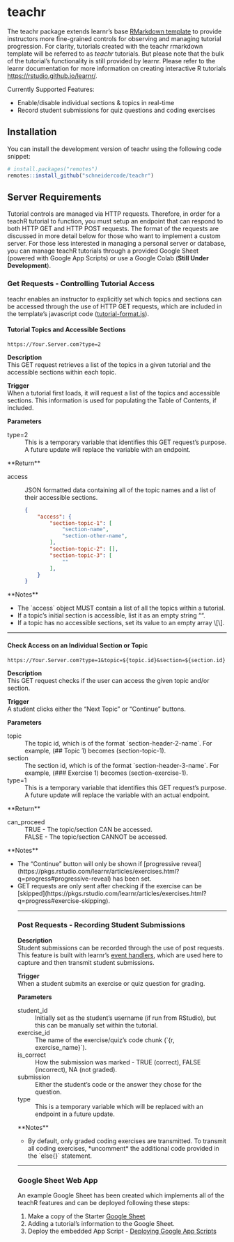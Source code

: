 
<!-- README.md is generated from README.Rmd. Please edit that file -->

# teachr

<!-- badges: start -->
<!-- badges: end -->

The teachr package extends learnr’s base [RMarkdown
template](https://pkgs.rstudio.com/learnr/articles/formats.html?q=template#custom-formats)
to provide instructors more fine-grained controls for observing and
managing tutorial progression. For clarity, tutorials created with the
teachr rmarkdown template will be referred to as *teachr* tutorials. But
please note that the bulk of the tutorial’s functionality is still
provided by learnr. Please refer to the learnr documentation for more
information on creating interactive R tutorials
<https://rstudio.github.io/learnr/>.

Currently Supported Features:  
<ul>
<li>
Enable/disable individual sections & topics in real-time
</li>
<li>
Record student submissions for quiz questions and coding exercises
</li>
</ul>

## Installation

You can install the development version of teachr using the following
code snippet:

``` r
# install.packages("remotes")
remotes::install_github("schneidercode/teachr")
```

## Server Requirements

Tutorial controls are managed via HTTP requests. Therefore, in order for
a teachR tutorial to function, you must setup an endpoint that can
respond to both HTTP GET and HTTP POST requests. The format of the
requests are discussed in more detail below for those who want to
implement a custom server. For those less interested in managing a
personal server or database, you can manage teachR tutorials through a
provided Google Sheet (powered with Google App Scripts) or use a Google
Colab (**Still Under Development**).

### Get Requests - Controlling Tutorial Access

teachr enables an instructor to explicitly set which topics and sections
can be accessed through the use of HTTP GET requests, which are included
in the template’s javascript code
([tutorial-format.js](https://github.com/SchneiderCode/TeachR/blob/main/inst/rmarkdown/templates/tutorial/resources/tutorial-format.js)).

#### Tutorial Topics and Accessible Sections

    https://Your.Server.com?type=2

**Description**  
This GET request retrieves a list of the topics in a given tutorial and
the accessible sections within each topic.

**Trigger**  
When a tutorial first loads, it will request a list of the topics and
accessible sections. This information is used for populating the Table
of Contents, if included.

**Parameters**  
<dl>
<dt>
type=2
</dt>
<dd>
This is a temporary variable that identifies this GET request’s purpose.
A future update will replace the variable with an endpoint.
</dd>
</dl>
**Return**  
<dl>
<dt>
access
</dt>
<dd>

JSON formatted data containing all of the topic names and a list of
their accessible sections.

``` json
{
    "access": {
        "section-topic-1": [
            "section-name",
            "section-other-name",
        ],
        "section-topic-2": [],
        "section-topic-3": [
            ""
        ],
    }
}
```

</dd>
</dl>
**Notes**  
<ul>
<li>
The `access` object MUST contain a list of all the topics within a
tutorial.
</li>
<li>
If a topic’s initial section is accessible, list it as an empty string
““.
</li>
<li>
If a topic has no accessible sections, set its value to an empty array
\[\].
</li>
</ul>
<hr>

#### Check Access on an Individual Section or Topic

    https://Your.Server.com?type=1&topic=${topic.id}&section=${section.id}

**Description**  
This GET request checks if the user can access the given topic and/or
section.

**Trigger**  
A student clicks either the “Next Topic” or “Continue” buttons.

**Parameters**
<dl>
<dt>
topic
</dt>
<dd>
The topic id, which is of the format `section-header-2-name`. For
example, (## Topic 1) becomes (section-topic-1).
</dd>
<dt>
section
</dt>
<dd>
The section id, which is of the format `section-header-3-name`. For
example, (### Exercise 1) becomes (section-exercise-1).
</dd>
<dt>
type=1
</dt>
<dd>
This is a temporary variable that identifies this GET request’s purpose.
A future update will replace the variable with an actual endpoint.
</dd>
</dl>
**Return**  
<dl>
<dt>
can_proceed
</dt>
<dd>
TRUE - The topic/section CAN be accessed.
</dd>
<dd>
FALSE - The topic/section CANNOT be accessed.
</dd>
</dl>
**Notes**  
<ul>
<li>
The “Continue” button will only be shown if [progressive
reveal](https://pkgs.rstudio.com/learnr/articles/exercises.html?q=progress#progressive-reveal)
has been set.
</li>
<li>
GET requests are only sent after checking if the exercise can be
[skipped](https://pkgs.rstudio.com/learnr/articles/exercises.html?q=progress#exercise-skipping).
</li>
<hr>

### Post Requests - Recording Student Submissions

**Description**  
Student submissions can be recorded through the use of post requests.
This feature is built with learnr’s [event
handlers](https://pkgs.rstudio.com/learnr/articles/publishing.html#event-handlers),
which are used here to capture and then transmit student submissions.

**Trigger**  
When a student submits an exercise or quiz question for grading.

**Parameters**
<dl>
<dt>
student_id
</dt>
<dd>
Initially set as the student’s username (if run from RStudio), but this
can be manually set within the tutorial.
</dd>
<dt>
exercise_id
</dt>
<dd>
The name of the exercise/quiz’s code chunk (`{r, exercise_name}`).
</dd>
<dt>
is_correct
</dt>
<dd>
How the submission was marked - TRUE (correct), FALSE (incorrect), NA
(not graded).
</dd>
<dt>
submission
</dt>
<dd>
Either the student’s code or the answer they chose for the question.
</dd>
<dt>
type
</dt>
<dd>
This is a temporary variable which will be replaced with an endpoint in
a future update.
</dd>
</dl>
**Notes**  
<ul>
<li>
By default, only graded coding exercises are transmitted. To transmit
all coding exercises, *uncomment* the additional code provided in the
`else{}` statement.
</li>
</ul>
<hr>

### Google Sheet Web App

An example Google Sheet has been created which implements all of the
teachR features and can be deployed following these steps:

1.  Make a copy of the Starter [Google
    Sheet](https://docs.google.com/spreadsheets/d/1UJgTcXp5L3g75YGoTylM0GxFjdudELvIamwEuEDrMsU/copy)  
2.  Adding a tutorial’s information to the Google Sheet.  
3.  Deploy the embedded App Script - [Deploying Google App
    Scripts](https://developers.google.com/apps-script/concepts/deployments)
